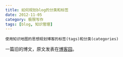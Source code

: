 ```yaml
---
title: 如何规划blog的分类和标签
date: 2012-11-05
category: 极限写作
tags: [blog, 知识管理]
---
```


    使用知识地图的思想规划博客的标签(tags)和分类(categories)




一篇旧的博文，原文发表在[博客园](http://www.cnblogs.com/holbrook/archive/2012/11/05/2755268.html)。

